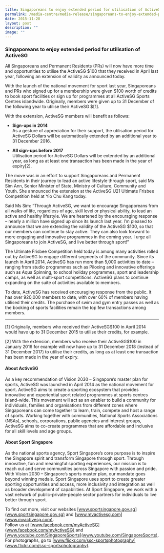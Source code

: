 ```yaml
---
title: Singaporeans to enjoy extended period for utilisation of ActiveSG
permalink: /media-centre/media-release/singaporeans-to-enjoy-extended-period-for-utilisation-of-activesg/
date: 2015-11-28
layout: post
description: ""
image: ""
---
```

### **Singaporeans to enjoy extended period for utilisation of ActiveSG**
All Singaporeans and Permanent Residents (PRs) will now have more time and opportunities to utilise the ActiveSG $100 that they received in April last year, following an extension of validity as announced today.  
  
With the launch of the national movement for sport last year, Singaporeans and PRs who signed up for a membership were given $100 worth of credits to book sport facilities or sign up for programmes at all ActiveSG Sports Centres islandwide. Originally, members were given up to 31 December of the following year to utilise their ActiveSG $[1].  
  
With the extension, ActiveSG members will benefit as follows:  
  
* **Sign-ups in 2014**  
As a gesture of appreciation for their support, the utilisation period for ActiveSG Dollars will be automatically extended by an additional year to 31 December 2016.  
  
* **All sign-ups before 2017**  
Utilisation period for ActiveSG Dollars will be extended by an additional year, as long as at least one transaction has been made in the year of expiry[2].  
  
The move was in an effort to support Singaporeans and Permanent Residents in their journey to lead an active lifestyle through sport, said Ms Sim Ann, Senior Minister of State, Ministry of Culture, Community and Youth. She announced the extension at the ActiveSG U21 Ultimate Frisbee Competition held at Yio Chu Kang today.  
  
Said Ms Sim: “Through ActiveSG, we want to encourage Singaporeans from all walks of life, regardless of age, skill level or physical ability, to lead an active and healthy lifestyle. We are heartened by the encouraging response – nearly a million have signed up since its launch last year. I’m pleased to announce that we are extending the validity of the ActiveSG $100, so that our members can continue to stay active. They can also look forward to more engaging and innovative programmes in the coming year. I urge all Singaporeans to join ActiveSG, and live better through sport!”  
  
The Ultimate Frisbee Competition held today is among many activities rolled out by ActiveSG to engage different segments of the community. Since its launch in April 2014, ActiveSG has run more than 5,000 activities to date – ranging from studio programmes such as Piloxing and innovative offerings such as Aqua Spinning, to school holiday programmes, sport and leadership camps, as well as multi-sport competitions. ActiveSG plans to continue expanding on the suite of activities available to members.  
  
To date, ActiveSG has received encouraging response from the public. It has over 920,000 members to date, with over 60% of members having utilised their credits. The purchase of swim and gym entry passes as well as the booking of sports facilities remain the top few transactions among members.  

_______________
  
[1] Originally, members who received their ActiveSG$100 in April 2014 would have up to 31 December 2015 to utilise their credits, for example.   
  
[2] With the extension, members who receive their ActiveSG$100 in January 2016 for example will now have up to 31 December 2018 (instead of 31 December 2017) to utilise their credits, as long as at least one transaction has been made in the year of expiry.   
  
#### **About ActiveSG**  
As a key recommendation of Vision 2030 – Singapore’s master plan for sports, ActiveSG was launched in April 2014 as the national movement for sport. ActiveSG aims to create a sporting ecosystem that provides innovative and experiential sport related programmes at sports centres island-wide. This movement will act as an enabler to build a community for individuals, families and organisations from different zones where Singaporeans can come together to learn, train, compete and host a range of sports. Working together with communities, National Sports Associations (NSAs), schools, corporations, public agencies and interest groups, ActiveSG aims to co-create programmes that are affordable and inclusive for all skill levels and age groups.  
  
  
#### **About Sport Singapore**
As the national sports agency, Sport Singapore’s core purpose is to inspire the Singapore spirit and transform Singapore through sport. Through innovative, fun and meaningful sporting experiences, our mission is to reach out and serve communities across Singapore with passion and pride. With Vision 2030 – Singapore’s sports master plan, our mandate goes beyond winning medals. Sport Singapore uses sport to create greater sporting opportunities and access, more inclusivity and integration as well as broader development of capabilities. At Sport Singapore, we work with a vast network of public-private-people sector partners for individuals to live better through sport.  
  
To find out more, visit our websites [www.sportsingapore.gov.sg](www.sportsingapore.gov.sg) and [www.myactivesg.com](www.myactivesg.com).  
Follow us at [www.facebook.com/myActiveSG](www.facebook.com/myActiveSG) and [www.youtube.com/SingaporeSports](www.youtube.com/SingaporeSports).  
For photographs, go to [www.flickr.com/ssc-sportsphotography](www.flickr.com/ssc-sportsphotography).